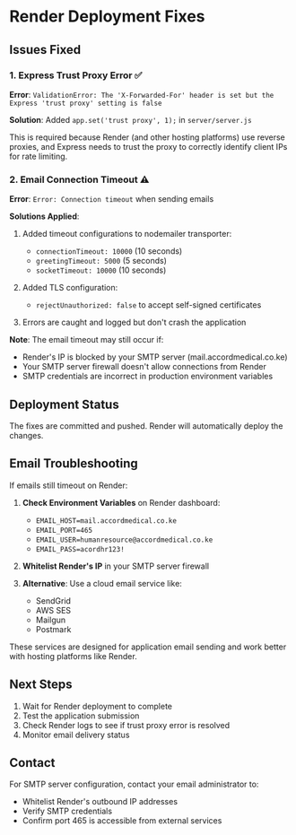 # Render Deployment Fixes

## Issues Fixed

### 1. Express Trust Proxy Error ✅
**Error**: `ValidationError: The 'X-Forwarded-For' header is set but the Express 'trust proxy' setting is false`

**Solution**: Added `app.set('trust proxy', 1);` in `server/server.js`

This is required because Render (and other hosting platforms) use reverse proxies, and Express needs to trust the proxy to correctly identify client IPs for rate limiting.

### 2. Email Connection Timeout ⚠️
**Error**: `Error: Connection timeout` when sending emails

**Solutions Applied**:
1. Added timeout configurations to nodemailer transporter:
   - `connectionTimeout: 10000` (10 seconds)
   - `greetingTimeout: 5000` (5 seconds)
   - `socketTimeout: 10000` (10 seconds)
   
2. Added TLS configuration:
   - `rejectUnauthorized: false` to accept self-signed certificates

3. Errors are caught and logged but don't crash the application

**Note**: The email timeout may still occur if:
- Render's IP is blocked by your SMTP server (mail.accordmedical.co.ke)
- Your SMTP server firewall doesn't allow connections from Render
- SMTP credentials are incorrect in production environment variables

## Deployment Status

The fixes are committed and pushed. Render will automatically deploy the changes.

## Email Troubleshooting

If emails still timeout on Render:

1. **Check Environment Variables** on Render dashboard:
   - `EMAIL_HOST=mail.accordmedical.co.ke`
   - `EMAIL_PORT=465`
   - `EMAIL_USER=humanresource@accordmedical.co.ke`
   - `EMAIL_PASS=acordhr123!`

2. **Whitelist Render's IP** in your SMTP server firewall

3. **Alternative**: Use a cloud email service like:
   - SendGrid
   - AWS SES
   - Mailgun
   - Postmark

These services are designed for application email sending and work better with hosting platforms like Render.

## Next Steps

1. Wait for Render deployment to complete
2. Test the application submission
3. Check Render logs to see if trust proxy error is resolved
4. Monitor email delivery status

## Contact

For SMTP server configuration, contact your email administrator to:
- Whitelist Render's outbound IP addresses
- Verify SMTP credentials
- Confirm port 465 is accessible from external services
